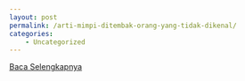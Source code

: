 ```yaml
---
layout: post
permalink: /arti-mimpi-ditembak-orang-yang-tidak-dikenal/
categories:
    - Uncategorized
---
```


[Baca Selengkapnya](/10)